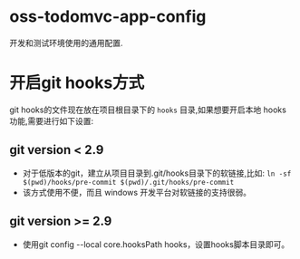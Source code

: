 # oss-todomvc-app-config

开发和测试环境使用的通用配置.

# 开启git hooks方式

git hooks的文件现在放在项目根目录下的 `hooks` 目录,如果想要开启本地 hooks 功能,需要进行如下设置: 

## git version < 2.9
+ 对于低版本的git，建立从项目目录到.git/hooks目录下的软链接,比如: `ln -sf $(pwd)/hooks/pre-commit $(pwd)/.git/hooks/pre-commit`
+ 该方式使用不便，而且 windows 开发平台对软链接的支持很弱。  

## git version >= 2.9
+ 使用git config --local core.hooksPath hooks，设置hooks脚本目录即可。  

